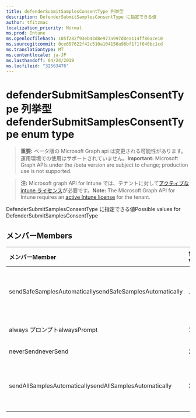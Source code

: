 ```yaml
---
title: defenderSubmitSamplesConsentType 列挙型
description: DefenderSubmitSamplesConsentType に指定できる値
author: tfitzmac
localization_priority: Normal
ms.prod: Intune
ms.openlocfilehash: 105f282f93eb43d8e977a997d0ea114ff86ace10
ms.sourcegitcommit: 0ce657622f42c510a104156a96bf1f1f040bc1cd
ms.translationtype: MT
ms.contentlocale: ja-JP
ms.lasthandoff: 04/24/2019
ms.locfileid: "32563476"
---
```

# <a name="defendersubmitsamplesconsenttype-enum-type"></a><span data-ttu-id="bfbfe-103">defenderSubmitSamplesConsentType 列挙型</span><span class="sxs-lookup"><span data-stu-id="bfbfe-103">defenderSubmitSamplesConsentType enum type</span></span>

> <span data-ttu-id="bfbfe-104">**重要:** ベータ版の Microsoft Graph api は変更される可能性があります。運用環境での使用はサポートされていません。</span><span class="sxs-lookup"><span data-stu-id="bfbfe-104">**Important:** Microsoft Graph APIs under the /beta version are subject to change; production use is not supported.</span></span>

> <span data-ttu-id="bfbfe-105">**注:** Microsoft graph API for Intune では、テナントに対して[アクティブな intune ライセンス](https://go.microsoft.com/fwlink/?linkid=839381)が必要です。</span><span class="sxs-lookup"><span data-stu-id="bfbfe-105">**Note:** The Microsoft Graph API for Intune requires an [active Intune license](https://go.microsoft.com/fwlink/?linkid=839381) for the tenant.</span></span>

<span data-ttu-id="bfbfe-106">DefenderSubmitSamplesConsentType に指定できる値</span><span class="sxs-lookup"><span data-stu-id="bfbfe-106">Possible values for DefenderSubmitSamplesConsentType</span></span>

## <a name="members"></a><span data-ttu-id="bfbfe-107">メンバー</span><span class="sxs-lookup"><span data-stu-id="bfbfe-107">Members</span></span>
|<span data-ttu-id="bfbfe-108">メンバー</span><span class="sxs-lookup"><span data-stu-id="bfbfe-108">Member</span></span>|<span data-ttu-id="bfbfe-109">値</span><span class="sxs-lookup"><span data-stu-id="bfbfe-109">Value</span></span>|<span data-ttu-id="bfbfe-110">説明</span><span class="sxs-lookup"><span data-stu-id="bfbfe-110">Description</span></span>|
|:---|:---|:---|
|<span data-ttu-id="bfbfe-111">sendSafeSamplesAutomatically</span><span class="sxs-lookup"><span data-stu-id="bfbfe-111">sendSafeSamplesAutomatically</span></span>|<span data-ttu-id="bfbfe-112">.0</span><span class="sxs-lookup"><span data-stu-id="bfbfe-112">0</span></span>|<span data-ttu-id="bfbfe-113">安全なサンプルを自動的に送信する</span><span class="sxs-lookup"><span data-stu-id="bfbfe-113">Send safe samples automatically</span></span>|
|<span data-ttu-id="bfbfe-114">always プロンプト</span><span class="sxs-lookup"><span data-stu-id="bfbfe-114">alwaysPrompt</span></span>|<span data-ttu-id="bfbfe-115">1 </span><span class="sxs-lookup"><span data-stu-id="bfbfe-115">1</span></span>|<span data-ttu-id="bfbfe-116">常に確認する</span><span class="sxs-lookup"><span data-stu-id="bfbfe-116">Always prompt</span></span>|
|<span data-ttu-id="bfbfe-117">neverSend</span><span class="sxs-lookup"><span data-stu-id="bfbfe-117">neverSend</span></span>|<span data-ttu-id="bfbfe-118">2 </span><span class="sxs-lookup"><span data-stu-id="bfbfe-118">2</span></span>|<span data-ttu-id="bfbfe-119">送信しない</span><span class="sxs-lookup"><span data-stu-id="bfbfe-119">Never send</span></span>|
|<span data-ttu-id="bfbfe-120">sendAllSamplesAutomatically</span><span class="sxs-lookup"><span data-stu-id="bfbfe-120">sendAllSamplesAutomatically</span></span>|<span data-ttu-id="bfbfe-121">3 </span><span class="sxs-lookup"><span data-stu-id="bfbfe-121">3</span></span>|<span data-ttu-id="bfbfe-122">すべてのサンプルを自動的に送信する</span><span class="sxs-lookup"><span data-stu-id="bfbfe-122">Send all samples automatically</span></span>|






